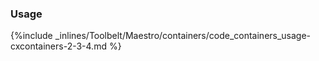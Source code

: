 <!-- usedin: [ _maestro/Toolbelt] - post: -->


### Usage



{%include _inlines/Toolbelt/Maestro/containers/code_containers_usage-cxcontainers-2-3-4.md %}



